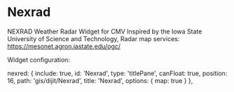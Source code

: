 # Nexrad
NEXRAD Weather Radar Widget for CMV
Inspired by the Iowa State University of Science and Technology,
Radar map services:
https://mesonet.agron.iastate.edu/ogc/

Widget configuration:

nexred: {
			    include: true,
			    id: 'Nexrad',
			    type: 'titlePane',
			    canFloat: true,
			    position: 16,
			    path: 'gis/dijit/Nexrad',
			    title: 'Nexrad',
			    options: {
			        map: true
	}
},

